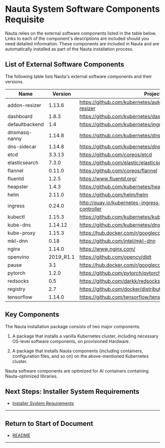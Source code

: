 # Nauta System Software Components Requisite

Nauta relies on the external software components listed in the table below. Links to each of the component's descriptions are included should you need detailed information. These components are included in Nauta and are  automatically installed as part of the Nauta installation process. 

## List of External Software Components

The following table lists Nauta's external software components and their versions. 

Name | Version | Project link
--- | --- | --- 
addon-resizer | 1.13.6 | https://github.com/kubernetes/autoscaler/tree/master/addon-resizer 
dashboard | 1.8.3 | https://github.com/kubernetes/dashboard
defaultbackend | 1.4 | https://github.com/kubernetes/ingress-nginx
dnsmasq-nanny | 1.14.8 | https://github.com/kubernetes/dns
dns-sidecar | 1.14.8 | https://github.com/kubernetes/dns
etcd | 3.3.13 | https://github.com/coreos/etcd
elasticsearch | 7.3.0 | https://github.com/elastic/elasticsearch
flannel | 0.11.0 | https://github.com/coreos/flannel
fluentd | 1.2.5 | https://www.fluentd.org/
heapster | 1.4.3 | https://github.com/kubernetes/heapster
helm | 2.11.0 | https://github.com/helm/helm
ingress | 0.24.0 | http://quay.io/kubernetes-ingress-controller/nginx-ingress-controller
kubectl | 1.15.3 | https://github.com/kubernetes/kubernetes/tree/master/pkg/kubectl
kube-dns | 1.14.12 | https://github.com/kubernetes/dns 
kube-proxy | 1.15.3 | https://hub.docker.com/r/googlecontainer/kube-proxy-amd64/
mkl-dnn | 0.18 | https://github.com/intel/mkl-dnn
nginx | 1.14.0 | https://www.nginx.com/
openvino | 2019_R1.1 | https://github.com/opencv/dldt
pause | 3.1 | https://hub.docker.com/r/googlecontainer/pause-amd64/
pytorch | 1.2.0 | https://github.com/pytorch/pytorch
redsocks | 0.5 | https://github.com/darkk/redsocks
registry | 2.7 | https://github.com/docker/distribution
tensorflow | 1.14.0 | https://github.com/tensorflow/tensorflow

## Key Components

The Nauta installation package consists of two major components:

1. A package that installs a vanilla Kubernetes cluster, including necessary OS-level software components, on provisioned Hardware.

1. A package that installs Nauta components (including containers, configuration files, and so on) on the above-mentioned Kubernetes cluster.

Nauta software components are optimized for AI containers containing Nauta-optimized libraries.

## Next Steps: Installer System Requirements

* [Installer System Requirements](../Installer_System_Requirements/ISR.md)

----------------------

## Return to Start of Document

* [README](../README.md)

----------------------

